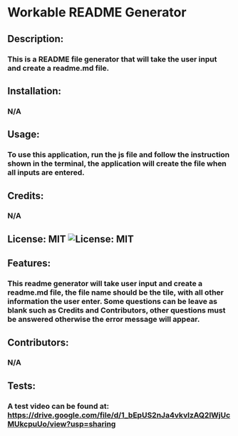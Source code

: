 
  # Workable README Generator

  ## Description:
  ### This is a README file generator that will take the user input and create a readme.md file.

  ## Installation:
  ### N/A

  ## Usage:
  ### To use this application, run the js file and follow the instruction shown in the terminal, the application will create the file when all inputs are entered.

  ## Credits:
  ### N/A

  ## License: MIT ![License: MIT](https://img.shields.io/badge/License-MIT-yellow.svg)

  ## Features:
  ### This readme generator will take user input and create a readme.md file, the file name should be the tile, with all other information the user enter. Some questions can be leave as blank such as Credits and Contributors, other questions must be answered otherwise the error message will appear.

  ## Contributors:
  ### N/A

  ## Tests:
  ### A test video can be found at: https://drive.google.com/file/d/1_bEpUS2nJa4vkvlzAQ2lWjUcMUkcpuUo/view?usp=sharing

